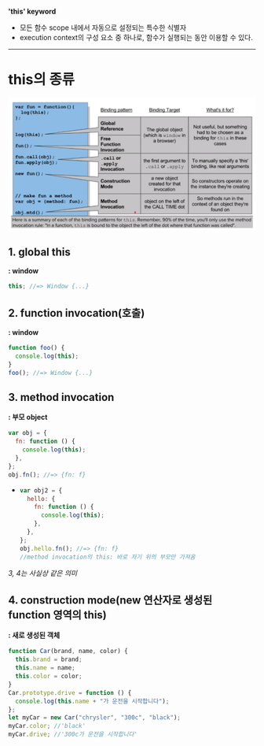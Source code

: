 **'this' keyword**

- 모든 함수 scope 내에서 자동으로 설정되는 특수한 식별자
- execution context의 구성 요소 중 하나로, 함수가 실행되는 동안 이용할 수 있다.

---

# this의 종류

![this의 종류](../asset/image/this.png)

## 1. global this

**: window**

```js
this; //=> Window {...}
```

## 2. function invocation(호출)

**: window**

```js
function foo() {
  console.log(this);
}
foo(); //=> Window {...}
```

## 3. method invocation

**: 부모 object**

```js
var obj = {
  fn: function () {
    console.log(this);
  },
};
obj.fn(); //=> {fn: f}
```

- ```js
  var obj2 = {
    hello: {
      fn: function () {
        console.log(this);
      },
    },
  };
  obj.hello.fn(); //=> {fn: f}
  //method invocation의 this: 바로 자기 위의 부모만 가져옴
  ```

_3, 4는 사실상 같은 의미_

## 4. construction mode(new 연산자로 생성된 function 영역의 this)

**: 새로 생성된 객체**

```js
function Car(brand, name, color) {
  this.brand = brand;
  this.name = name;
  this.color = color;
}
Car.prototype.drive = function () {
  console.log(this.name + "가 운전을 시작합니다");
};
let myCar = new Car("chrysler", "300c", "black");
myCar.color; //'black'
myCar.drive; //'300c가 운전을 시작합니다'
```
